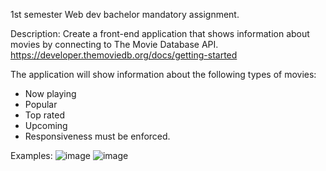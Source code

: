 1st semester Web dev bachelor mandatory assignment. 

Description: 
Create a front-end application that shows information about movies by connecting to The Movie Database API. https://developer.themoviedb.org/docs/getting-started

The application will show information about the following types of movies:
* Now playing
* Popular
* Top rated
* Upcoming
* Responsiveness must be enforced.

Examples: 
![image](https://github.com/user-attachments/assets/36db4489-f7a7-466e-8a83-1e700aa7f2de)
![image](https://github.com/user-attachments/assets/337b3a1b-6f08-4d89-bd90-e999c5856eb1)
